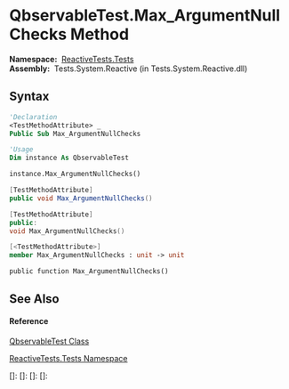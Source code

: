 # QbservableTest.Max\_ArgumentNullChecks Method

**Namespace:**  [ReactiveTests.Tests](ReactiveTests.Tests\ReactiveTests.Tests.md)  
**Assembly:**  Tests.System.Reactive (in Tests.System.Reactive.dll)

## Syntax

```vb
'Declaration
<TestMethodAttribute> _
Public Sub Max_ArgumentNullChecks
```

```vb
'Usage
Dim instance As QbservableTest

instance.Max_ArgumentNullChecks()
```

```csharp
[TestMethodAttribute]
public void Max_ArgumentNullChecks()
```

```c++
[TestMethodAttribute]
public:
void Max_ArgumentNullChecks()
```

```fsharp
[<TestMethodAttribute>]
member Max_ArgumentNullChecks : unit -> unit 
```

```jscript
public function Max_ArgumentNullChecks()
```

## See Also

#### Reference

[QbservableTest Class](QbservableTest\QbservableTest.md)

[ReactiveTests.Tests Namespace](ReactiveTests.Tests\ReactiveTests.Tests.md)

[]: 
[]: 
[]: 
[]: 